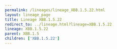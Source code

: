 ```yaml
---
permalink: /lineages/lineage_XBB.1.5.22.html
layout: lineage_page
title: Lineage XBB.1.5.22
redirect_to: ../lineage.html?lineage=XBB.1.5.22
lineage: XBB.1.5.22
parent: XBB.1.5
children: ['XBB.1.5.22']
---
```

